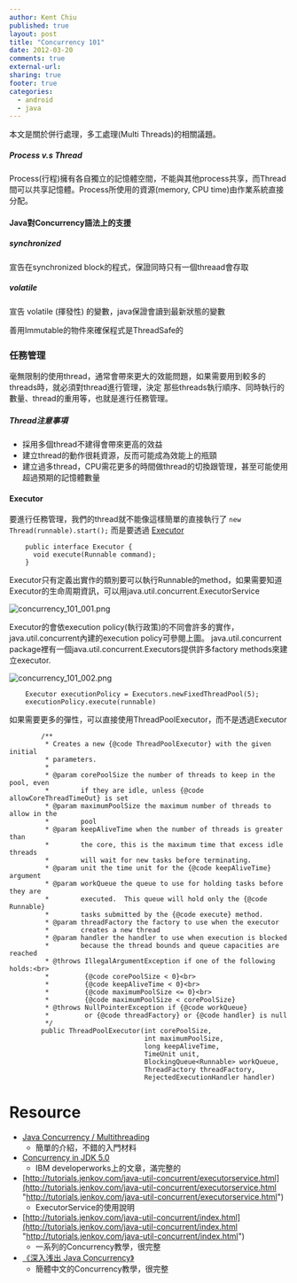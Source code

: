 ```yaml
---
author: Kent Chiu
published: true
layout: post
title: "Concurrency 101"
date: 2012-03-20
comments: true
external-url:
sharing: true
footer: true
categories:
  - android
  - java
---
```




本文是關於併行處理，多工處理(Multi Threads)的相關議題。

##### Process v.s Thread

Process(行程)擁有各自獨立的記憶體空間，不能與其他process共享，而Thread間可以共享記憶體。Process所使用的資源(memory,
CPU time)由作業系統直接分配。

#### Java對Concurrency語法上的支援

##### synchronized

宣告在synchronized block的程式，保證同時只有一個threaad會存取

##### volatile

宣告 volatile (揮發性) 的變數，java保證會讀到最新狀態的變數

善用Immutable的物件來確保程式是ThreadSafe的

### 任務管理

毫無限制的使用thread，通常會帶來更大的效能問題，如果需要用到較多的threads時，就必須對thread進行管理，決定
那些threads執行順序、同時執行的數量、thread的重用等，也就是進行任務管理。

##### Thread注意事項

-   採用多個thread不建得會帶來更高的效益
-   建立thread的動作很耗資源，反而可能成為效能上的瓶頸
-   建立過多thread，CPU需花更多的時間做thread的切換跟管理，甚至可能使用超過預期的記憶體數量

#### Executor

要進行任務管理，我們的thread就不能像這樣簡單的直接執行了
`new Thread(runnable).start();` 而是要透過
[Executor](http://download.oracle.com/javase/6/docs/api/java/util/concurrent/Executor.html "http://download.oracle.com/javase/6/docs/api/java/util/concurrent/Executor.html")


```
    public interface Executor { 
      void execute(Runnable command);
    }
```

Executor只有定義出實作的類別要可以執行Runnable的method，如果需要知道Executor的生命周期資訊，可以用java.util.concurrent.ExecutorService

![concurrency_101_001.png][concurrency_101_001.png]

Executor的會依execution
policy(執行政策)的不同會許多的實作，java.util.concurrent內建的execution
policy可參閱上圖。 java.util.concurrent
package裡有一個java.util.concurrent.Executors提供許多factory
methods來建立executor.

![concurrency_101_002.png][concurrency_101_002.png]


```
    Executor executionPolicy = Executors.newFixedThreadPool(5);
    executionPolicy.execute(runnable)
```

如果需要更多的彈性，可以直接使用ThreadPoolExecutor，而不是透過Executor


```
        /**
         * Creates a new {@code ThreadPoolExecutor} with the given initial
         * parameters.
         *
         * @param corePoolSize the number of threads to keep in the pool, even
         *        if they are idle, unless {@code allowCoreThreadTimeOut} is set
         * @param maximumPoolSize the maximum number of threads to allow in the
         *        pool
         * @param keepAliveTime when the number of threads is greater than
         *        the core, this is the maximum time that excess idle threads
         *        will wait for new tasks before terminating.
         * @param unit the time unit for the {@code keepAliveTime} argument
         * @param workQueue the queue to use for holding tasks before they are
         *        executed.  This queue will hold only the {@code Runnable}
         *        tasks submitted by the {@code execute} method.
         * @param threadFactory the factory to use when the executor
         *        creates a new thread
         * @param handler the handler to use when execution is blocked
         *        because the thread bounds and queue capacities are reached
         * @throws IllegalArgumentException if one of the following holds:<br>
         *         {@code corePoolSize < 0}<br>
         *         {@code keepAliveTime < 0}<br>
         *         {@code maximumPoolSize <= 0}<br>
         *         {@code maximumPoolSize < corePoolSize}
         * @throws NullPointerException if {@code workQueue}
         *         or {@code threadFactory} or {@code handler} is null
         */
        public ThreadPoolExecutor(int corePoolSize,
                                  int maximumPoolSize,
                                  long keepAliveTime,
                                  TimeUnit unit,
                                  BlockingQueue<Runnable> workQueue,
                                  ThreadFactory threadFactory,
                                  RejectedExecutionHandler handler)
```

Resource
========

-   [Java Concurrency /
    Multithreading](http://www.vogella.de/articles/JavaConcurrency/article.html "http://www.vogella.de/articles/JavaConcurrency/article.html")
    - 簡單的介紹，不錯的入門材料
-   [Concurrency in JDK
    5.0](http://www.ibm.com/developerworks/java/tutorials/j-concur/index.html "http://www.ibm.com/developerworks/java/tutorials/j-concur/index.html")
    - IBM developerworks上的文章，滿完整的
-   [http://tutorials.jenkov.com/java-util-concurrent/executorservice.html](http://tutorials.jenkov.com/java-util-concurrent/executorservice.html "http://tutorials.jenkov.com/java-util-concurrent/executorservice.html")
    - ExecutorService的使用說明
-   [http://tutorials.jenkov.com/java-util-concurrent/index.html](http://tutorials.jenkov.com/java-util-concurrent/index.html "http://tutorials.jenkov.com/java-util-concurrent/index.html")
    - 一系列的Concurrency教學，很完整
-   [《深入浅出 Java
    Concurrency》](http://www.blogjava.net/xylz/archive/2010/07/08/325587.html "http://www.blogjava.net/xylz/archive/2010/07/08/325587.html")
    - 簡體中文的Concurrency教學，很完整



[concurrency_101_002.png]: /images/wiki/java/concurrency_101_002.png
[concurrency_101_001.png]: /images/wiki/java/concurrency_101_001.png